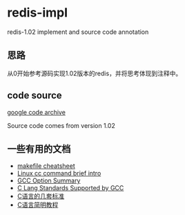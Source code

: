 # redis-impl

redis-1.02 implement and source code annotation

## 思路

从0开始参考源码实现1.02版本的redis，并将思考体现到注释中。

## code source

[google code archive](https://code.google.com/archive/p/redis/downloads)

Source code comes from version 1.02

## 一些有用的文档

* [makefile cheatsheet](https://devhints.io/makefile)
* [Linux cc command brief intro](https://www.computerhope.com/unix/ucc.htm)
* [GCC Option Summary](https://gcc.gnu.org/onlinedocs/gcc/Option-Summary.html)
* [C Lang Standards Supported by GCC](https://gcc.gnu.org/onlinedocs/gcc/Standards.html#Standards)
* [C语言的几套标准](http://c.biancheng.net/view/143.html)
* [C语言简明教程](http://www.quanxue.cn/QT_XiaoYa/CLangIndex.html)

